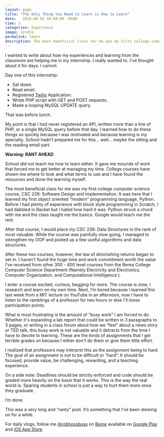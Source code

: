 ```yaml
---
layout: page
title: "The Only Thing You Need to Learn is How to Learn"
date:   2016-06-03 18:00:00 -0500
time: 3
categories: Experience
image: kindle
permalink: learn
description: The most beneficial class for me was my first college computer science course, CSC 226: Software Design and Implementation. It was here that I learned my first object oriented “modern” programming language, Python.
---
```


I wanted to write about how my experiences and learning from the classroom are helping me in my internship. I really wanted to. I've thought about it for days. I cannot.

Day one of this internship:

* Sat down.
* Read email.
* Registered [Twilio](https://www.twilio.com/) Application.
* Wrote PHP script with GET and POST requests.
* Made a looping MySQL UPDATE query.

That was before lunch.

My point is that I had never registered an API, written more than a line of PHP, or a single MySQL query before that day. I learned how to do these things so quickly because I was motivated and because learning is my specialty. School hadn't prepared me for this... well... maybe the sitting and the reading email part.

**Warning: RANT AHEAD**

School did not teach me how to learn either. It gave me mounds of work that forced me to get better at managing my time. College courses have shown me where to look and what terms to use and I have found the resources and done the learning myself.

The most beneficial class for me was my first college computer science course, CSC 226: Software Design and Implementation. It was here that I learned my first object oriented “modern” programming language, Python. Before I had plenty of experience with block style programming in Scratch, I had dabbled in Racket but I hated how hard it was. Python struck a chord with me and the class taught me the basics. Google would teach me the rest.

After that course, I would place my CSC 236: Data Structures in the rank of most valuable. While the course was painfully slow going, I managed to strengthen my OOP and picked up a few useful algorithms and data structures.

After these two courses, however, the law of diminishing returns began to set in. I haven’t found the huge time and work commitment worth the value I’ve received from other 300 - 400 level courses from the Berea College Computer Science Department (Namely Electricity and Electronics, Computer Organization, and Computational Intelligence ).

I enter a course excited, curious, begging for more. The course is slow, I research and learn on my own time. Next, I’m bored because I learned this last week from a MIT lecture on YouTube in an afternoon, now I have to listen to the ramblings of a professor for two hours or else I'll loose participation points.

What is most frustrating is the amount of “busy work” I am forced to do. Whether it's expanding a lab report that could be written in 3 paragraphs to 3 pages, or writing in a class forum about how we “feel” about a news story or TED talk, this busy work is not valuable and it detracts from the time I have to devote to learning. These are the kinds of assignments that I get terrible grades on because I either don't do them or give them little effort.

I realized that professors may interpret this as the assignment being to hard. The goal of an assignment is not to be difficult or “hard”. It should be focused, provide value, be challenging, rewarding, and a teaching experience.

On a side note: Deadlines should be strictly enforced and code should be graded more heavily on the basis that it works. This is the way the real world is. Sparing students in school is just a way to hurt them more once they graduate.

I’m done.

This was a very long and “ranty” post. It’s something that I’ve been stewing on for a while.


For daily vlogs, follow me [@robhossboss](https://beme.com/robhossboss) on [Beme](https://beme.com) available on [Google Play](https://play.google.com/store/apps/details?id=com.beme.android) and [iOS App Store](https://geo.itunes.apple.com/us/app/beme-share-video.-honestly./id1005178547?mt=8).
